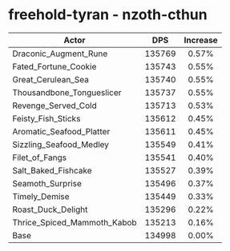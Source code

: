 # freehold-tyran - nzoth-cthun
| Actor | DPS | Increase |
|---|:---:|:---:|
|Draconic_Augment_Rune|135769|0.57%|
|Fated_Fortune_Cookie|135743|0.55%|
|Great_Cerulean_Sea|135740|0.55%|
|Thousandbone_Tongueslicer|135737|0.55%|
|Revenge_Served_Cold|135713|0.53%|
|Feisty_Fish_Sticks|135612|0.45%|
|Aromatic_Seafood_Platter|135611|0.45%|
|Sizzling_Seafood_Medley|135549|0.41%|
|Filet_of_Fangs|135541|0.40%|
|Salt_Baked_Fishcake|135527|0.39%|
|Seamoth_Surprise|135496|0.37%|
|Timely_Demise|135449|0.33%|
|Roast_Duck_Delight|135296|0.22%|
|Thrice_Spiced_Mammoth_Kabob|135213|0.16%|
|Base|134998|0.00%|

